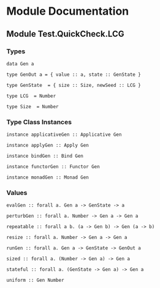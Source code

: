 # Module Documentation

## Module Test.QuickCheck.LCG

### Types

    data Gen a

    type GenOut a = { value :: a, state :: GenState }

    type GenState  = { size :: Size, newSeed :: LCG }

    type LCG  = Number

    type Size  = Number


### Type Class Instances

    instance applicativeGen :: Applicative Gen

    instance applyGen :: Apply Gen

    instance bindGen :: Bind Gen

    instance functorGen :: Functor Gen

    instance monadGen :: Monad Gen


### Values

    evalGen :: forall a. Gen a -> GenState -> a

    perturbGen :: forall a. Number -> Gen a -> Gen a

    repeatable :: forall a b. (a -> Gen b) -> Gen (a -> b)

    resize :: forall a. Number -> Gen a -> Gen a

    runGen :: forall a. Gen a -> GenState -> GenOut a

    sized :: forall a. (Number -> Gen a) -> Gen a

    stateful :: forall a. (GenState -> Gen a) -> Gen a

    uniform :: Gen Number



